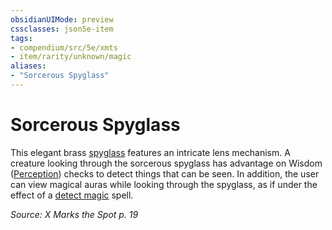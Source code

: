 ```yaml
---
obsidianUIMode: preview
cssclasses: json5e-item
tags:
- compendium/src/5e/xmts
- item/rarity/unknown/magic
aliases: 
- "Sorcerous Spyglass"
---
```

# Sorcerous Spyglass



This elegant brass [spyglass](Mechanics/items/spyglass.md) features an intricate lens mechanism. A creature looking through the sorcerous spyglass has advantage on Wisdom ([Perception](Mechanics/Rules/skills.md#Perception)) checks to detect things that can be seen. In addition, the user can view magical auras while looking through the spyglass, as if under the effect of a [detect magic](Mechanics/spells/detect-magic.md) spell.

*Source: X Marks the Spot p. 19*